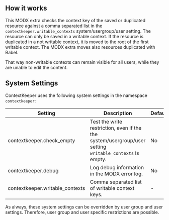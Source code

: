 ## How it works

This MODX extra checks the context key of the saved or duplicated resource
against a comma separated list in the `contextkeeper.writable_contexts`
system/usergroup/user setting. The resource can only be saved in a writable
context. If the resource is duplicated in a not writable context, it is moved to
the root of the first writable context. The MODX extra moves also resources
duplicated with Babel.

That way non-writable contexts can remain visible for all users, while they are
unable to edit the content.

## System Settings

ContextKeeper uses the following system settings in the namespace `contextkeeper`:
   
Setting | Description | Default
------- | ----------- | -------
contextkeeper.check_empty | Test the write restriction, even if the the system/usergroup/user setting `writable_contexts` is empty. | No
contextkeeper.debug | Log debug information in the MODX error log. | No
contextkeeper.writable_contexts | Comma separated list of writable context keys. | -

As always, these system settings can be overridden by user group and user
settings. Therefore, user group and user specific restrictions are possible.

